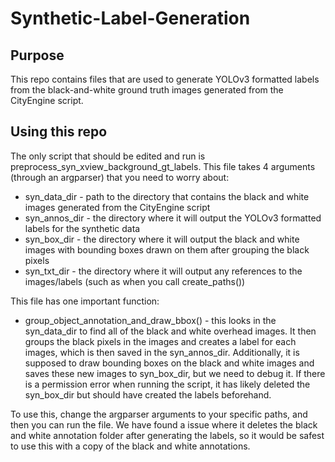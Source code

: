 # Synthetic-Label-Generation

## Purpose
This repo contains files that are used to generate YOLOv3 formatted labels from the black-and-white ground truth images generated from the CityEngine script.

## Using this repo
The only script that should be edited and run is preprocess_syn_xview_background_gt_labels. This file takes 4 arguments (through an argparser) that you need to worry about:
* syn_data_dir - path to the directory that contains the black and white images generated from the CityEngine script
* syn_annos_dir - the directory where it will output the YOLOv3 formatted labels for the synthetic data
* syn_box_dir - the directory where it will output the black and white images with bounding boxes drawn on them after grouping the black pixels
* syn_txt_dir - the directory where it will output any references to the images/labels (such as when you call create_paths())

This file has one important function:
* group_object_annotation_and_draw_bbox() - this looks in the syn_data_dir to find all of the black and white overhead images. It then groups the black pixels in the images and creates a label for each images, which is then saved in the syn_annos_dir. Additionally, it is supposed to draw bounding boxes on the black and white images and saves these new images to syn_box_dir, but we need to debug it. If there is a permission error when running the script, it has likely deleted the syn_box_dir but should have created the labels beforehand.

To use this, change the argparser arguments to your specific paths, and then you can run the file. We have found a issue where it deletes the black and white annotation folder after generating the labels, so it would be safest to use this with a copy of the black and white annotations.
